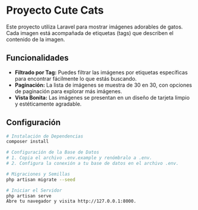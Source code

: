 # Proyecto Cute Cats

Este proyecto utiliza Laravel para mostrar imágenes adorables de gatos. Cada imagen está acompañada de etiquetas (tags) que describen el contenido de la imagen.

## Funcionalidades

-   **Filtrado por Tag:** Puedes filtrar las imágenes por etiquetas específicas para encontrar fácilmente lo que estás buscando.
-   **Paginación:** La lista de imágenes se muestra de 30 en 30, con opciones de paginación para explorar más imágenes.
-   **Vista Bonita:** Las imágenes se presentan en un diseño de tarjeta limpio y estéticamente agradable.

## Configuración

```bash
# Instalación de Dependencias
composer install

# Configuración de la Base de Datos
# 1. Copia el archivo .env.example y renómbralo a .env.
# 2. Configura la conexión a tu base de datos en el archivo .env.

# Migraciones y Semillas
php artisan migrate --seed

# Iniciar el Servidor
php artisan serve
Abre tu navegador y visita http://127.0.0.1:8000.
```
